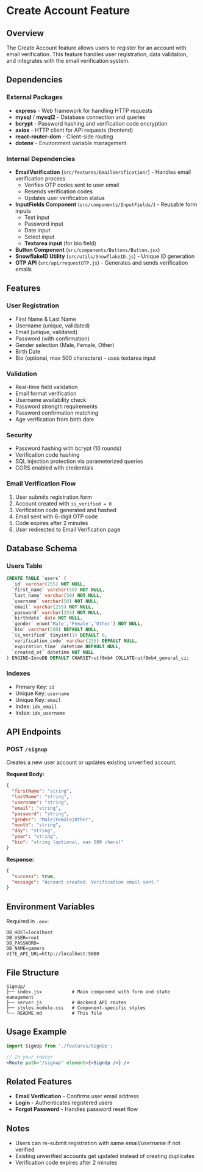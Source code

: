 # Create Account Feature

## Overview
The Create Account feature allows users to register for an account with email verification. This feature handles user registration, data validation, and integrates with the email verification system.

## Dependencies

### External Packages
- **express** - Web framework for handling HTTP requests
- **mysql** / **mysql2** - Database connection and queries
- **bcrypt** - Password hashing and verification code encryption
- **axios** - HTTP client for API requests (frontend)
- **react-router-dom** - Client-side routing
- **dotenv** - Environment variable management

### Internal Dependencies
- **EmailVerification** (`src/features/EmailVerification/`) - Handles email verification process
  - Verifies OTP codes sent to user email
  - Resends verification codes
  - Updates user verification status
- **InputFields Component** (`src/components/InputFields/`) - Reusable form inputs
  - Text input
  - Password input
  - Date input
  - Select input
  - **Textarea input** (for bio field)
- **Button Component** (`src/components/Buttons/Button.jsx`)
- **SnowflakeID Utility** (`src/utils/SnowflakeID.js`) - Unique ID generation
- **OTP API** (`src/api/requestOTP.js`) - Generates and sends verification emails

## Features

### User Registration
- First Name & Last Name
- Username (unique, validated)
- Email (unique, validated)
- Password (with confirmation)
- Gender selection (Male, Female, Other)
- Birth Date
- Bio (optional, max 500 characters) - uses textarea input

### Validation
- Real-time field validation
- Email format verification
- Username availability check
- Password strength requirements
- Password confirmation matching
- Age verification from birth date

### Security
- Password hashing with bcrypt (10 rounds)
- Verification code hashing
- SQL injection protection via parameterized queries
- CORS enabled with credentials

### Email Verification Flow
1. User submits registration form
2. Account created with `is_verified = 0`
3. Verification code generated and hashed
4. Email sent with 6-digit OTP code
5. Code expires after 2 minutes
6. User redirected to Email Verification page

## Database Schema

### Users Table
```sql
CREATE TABLE `users` (
  `id` varchar(255) NOT NULL,
  `first_name` varchar(50) NOT NULL,
  `last_name` varchar(50) NOT NULL,
  `username` varchar(50) NOT NULL,
  `email` varchar(255) NOT NULL,
  `password` varchar(255) NOT NULL,
  `birthdate` date NOT NULL,
  `gender` enum('Male','Female','Other') NOT NULL,
  `bio` varchar(500) DEFAULT NULL,
  `is_verified` tinyint(1) DEFAULT 0,
  `verification_code` varchar(255) DEFAULT NULL,
  `expiration_time` datetime DEFAULT NULL,
  `created_at` datetime NOT NULL
) ENGINE=InnoDB DEFAULT CHARSET=utf8mb4 COLLATE=utf8mb4_general_ci;
```

### Indexes
- Primary Key: `id`
- Unique Key: `username`
- Unique Key: `email`
- Index: `idx_email`
- Index: `idx_username`

## API Endpoints

### POST `/signup`
Creates a new user account or updates existing unverified account.

**Request Body:**
```json
{
  "firstName": "string",
  "lastName": "string",
  "username": "string",
  "email": "string",
  "password": "string",
  "gender": "Male|Female|Other",
  "month": "string",
  "day": "string",
  "year": "string",
  "bio": "string (optional, max 500 chars)"
}
```

**Response:**
```json
{
  "success": true,
  "message": "Account created. Verification email sent."
}
```

## Environment Variables

Required in `.env`:
```env
DB_HOST=localhost
DB_USER=root
DB_PASSWORD=
DB_NAME=gamers
VITE_API_URL=http://localhost:5000
```

## File Structure

```
SignUp/
├── index.jsx           # Main component with form and state management
├── server.js           # Backend API routes
├── styles.module.css   # Component-specific styles
└── README.md           # This file
```

## Usage Example

```jsx
import SignUp from './features/SignUp';

// In your router
<Route path="/signup" element={<SignUp />} />
```

## Related Features

- **Email Verification** - Confirms user email address
- **Login** - Authenticates registered users
- **Forgot Password** - Handles password reset flow

## Notes

- Users can re-submit registration with same email/username if not verified
- Existing unverified accounts get updated instead of creating duplicates
- Verification code expires after 2 minutes

